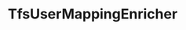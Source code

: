 ---
optionsClassName: TfsUserMappingEnricherOptions
optionsClassFullName: MigrationTools.Enrichers.TfsUserMappingEnricherOptions
configurationSamples:
- name: default
  description: 
  code: >-
    {
      "$type": "TfsUserMappingEnricherOptions",
      "Enabled": true,
      "IdentityFieldsToCheck": [
        "System.AssignedTo",
        "System.ChangedBy",
        "System.CreatedBy",
        "Microsoft.VSTS.Common.ActivatedBy",
        "Microsoft.VSTS.Common.ResolvedBy",
        "Microsoft.VSTS.Common.ClosedBy"
      ],
      "UserMappingFile": null
    }
  sampleFor: MigrationTools.Enrichers.TfsUserMappingEnricherOptions
description: The TfsUserMappingEnricher is used to map users from the source to the target system. Run it with the ExportUsersForMappingContext to create a mapping file then with WorkItemMigrationContext to use the mapping file to update the users in the target system as you migrate the work items.
className: TfsUserMappingEnricher
typeName: ProcessorEnrichers
architecture: v2
options:
- parameterName: Enabled
  type: Boolean
  description: If enabled this will run this migrator
  defaultValue: true
- parameterName: IdentityFieldsToCheck
  type: List
  description: This is a list of the Identiy fields in the Source to check for user mapping purposes. You should list all identiy fields that you wan to map.
  defaultValue: missng XML code comments
- parameterName: RefName
  type: String
  description: For internal use
  defaultValue: missng XML code comments
- parameterName: UserMappingFile
  type: String
  description: This is the file that will be used to export or import the user mappings. Use the ExportUsersForMapping processor to create the file.
  defaultValue: missng XML code comments
status: missng XML code comments
processingTarget: missng XML code comments
classFile: /src/MigrationTools.Clients.AzureDevops.ObjectModel/ProcessorEnrichers/TfsUserMappingEnricher.cs
optionsClassFile: /src/MigrationTools.Clients.AzureDevops.ObjectModel/ProcessorEnrichers/TfsUserMappingEnricherOptions.cs

redirectFrom: []
layout: reference
toc: true
permalink: /Reference/v2/ProcessorEnrichers/TfsUserMappingEnricher/
title: TfsUserMappingEnricher
categories:
- ProcessorEnrichers
- v2
topics:
- topic: notes
  path: /docs/Reference/v2/ProcessorEnrichers/TfsUserMappingEnricher-notes.md
  exists: false
  markdown: ''
- topic: introduction
  path: /docs/Reference/v2/ProcessorEnrichers/TfsUserMappingEnricher-introduction.md
  exists: false
  markdown: ''

---